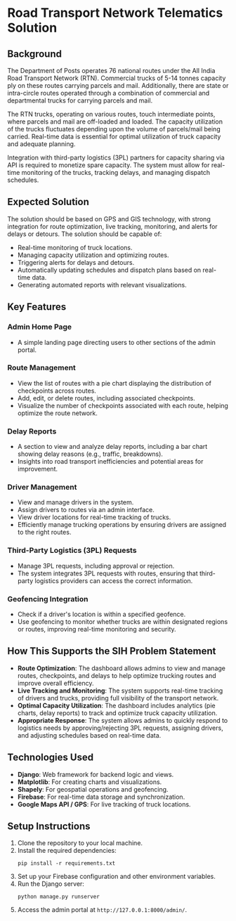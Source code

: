 # Road Transport Network Telematics Solution

## Background

The Department of Posts operates 76 national routes under the All India Road Transport Network (RTN). Commercial trucks of 5-14 tonnes capacity ply on these routes carrying parcels and mail. Additionally, there are state or intra-circle routes operated through a combination of commercial and departmental trucks for carrying parcels and mail.

The RTN trucks, operating on various routes, touch intermediate points, where parcels and mail are off-loaded and loaded. The capacity utilization of the trucks fluctuates depending upon the volume of parcels/mail being carried. Real-time data is essential for optimal utilization of truck capacity and adequate planning.

Integration with third-party logistics (3PL) partners for capacity sharing via API is required to monetize spare capacity. The system must allow for real-time monitoring of the trucks, tracking delays, and managing dispatch schedules.

## Expected Solution

The solution should be based on GPS and GIS technology, with strong integration for route optimization, live tracking, monitoring, and alerts for delays or detours. The solution should be capable of:
- Real-time monitoring of truck locations.
- Managing capacity utilization and optimizing routes.
- Triggering alerts for delays and detours.
- Automatically updating schedules and dispatch plans based on real-time data.
- Generating automated reports with relevant visualizations.

## Key Features

### Admin Home Page
- A simple landing page directing users to other sections of the admin portal.

### Route Management
- View the list of routes with a pie chart displaying the distribution of checkpoints across routes.
- Add, edit, or delete routes, including associated checkpoints.
- Visualize the number of checkpoints associated with each route, helping optimize the route network.

### Delay Reports
- A section to view and analyze delay reports, including a bar chart showing delay reasons (e.g., traffic, breakdowns).
- Insights into road transport inefficiencies and potential areas for improvement.

### Driver Management
- View and manage drivers in the system.
- Assign drivers to routes via an admin interface.
- View driver locations for real-time tracking of trucks.
- Efficiently manage trucking operations by ensuring drivers are assigned to the right routes.

### Third-Party Logistics (3PL) Requests
- Manage 3PL requests, including approval or rejection.
- The system integrates 3PL requests with routes, ensuring that third-party logistics providers can access the correct information.

### Geofencing Integration
- Check if a driver's location is within a specified geofence.
- Use geofencing to monitor whether trucks are within designated regions or routes, improving real-time monitoring and security.

## How This Supports the SIH Problem Statement

- **Route Optimization**: The dashboard allows admins to view and manage routes, checkpoints, and delays to help optimize trucking routes and improve overall efficiency.
- **Live Tracking and Monitoring**: The system supports real-time tracking of drivers and trucks, providing full visibility of the transport network.
- **Optimal Capacity Utilization**: The dashboard includes analytics (pie charts, delay reports) to track and optimize truck capacity utilization.
- **Appropriate Response**: The system allows admins to quickly respond to logistics needs by approving/rejecting 3PL requests, assigning drivers, and adjusting schedules based on real-time data.

## Technologies Used
- **Django**: Web framework for backend logic and views.
- **Matplotlib**: For creating charts and visualizations.
- **Shapely**: For geospatial operations and geofencing.
- **Firebase**: For real-time data storage and synchronization.
- **Google Maps API / GPS**: For live tracking of truck locations.

## Setup Instructions

1. Clone the repository to your local machine.
2. Install the required dependencies:
    ```
    pip install -r requirements.txt
    ```
3. Set up your Firebase configuration and other environment variables.
4. Run the Django server:
    ```
    python manage.py runserver
    ```
5. Access the admin portal at `http://127.0.0.1:8000/admin/`.
